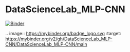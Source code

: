 # DataScienceLab_MLP-CNN

[![Binder](https://mybinder.org/badge_logo.svg)](https://mybinder.org/v2/gh/DataScienceLab_MLP-CNN/DataScienceLab_MLP-CNN/main)

.. image:: https://mybinder.org/badge_logo.svg
 :target: https://mybinder.org/v2/gh/DataScienceLab_MLP-CNN/DataScienceLab_MLP-CNN/main
